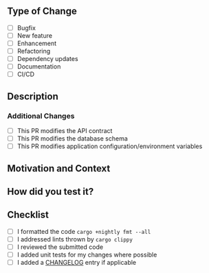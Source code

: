 ## Type of Change
<!-- Put an `x` in the boxes that apply -->

- [ ] Bugfix
- [ ] New feature
- [ ] Enhancement
- [ ] Refactoring
- [ ] Dependency updates
- [ ] Documentation
- [ ] CI/CD

## Description
<!-- Describe your changes in detail -->


### Additional Changes

- [ ] This PR modifies the API contract
- [ ] This PR modifies the database schema
- [ ] This PR modifies application configuration/environment variables

<!--
Provide links to the files with corresponding changes.

Following are the paths where you can find config files:
1. `config`
2. `crates/router/src/configs`
3. `loadtest/config`
-->


## Motivation and Context
<!--
Why is this change required? What problem does it solve?
If it fixes an open issue, please link to the issue here.

If you don't have an issue, we'd recommend starting with one first so the PR
can focus on the implementation (unless it is an obvious bug or documentation fix
that will have a little conversation).
-->


## How did you test it?
<!--
Did you write an integration/unit/API test to verify the code changes?
Or did you test this change manually (provide relevant screenshots)?
-->


## Checklist
<!-- Put an `x` in the boxes that apply -->

- [ ] I formatted the code `cargo +nightly fmt --all`
- [ ] I addressed lints thrown by `cargo clippy`
- [ ] I reviewed the submitted code
- [ ] I added unit tests for my changes where possible
- [ ] I added a [CHANGELOG](/CHANGELOG.md) entry if applicable
